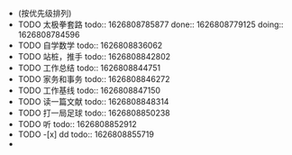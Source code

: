 - (按优先级排列)
- TODO 太极拳套路
  todo:: 1626808785877
  done:: 1626808779125
  doing:: 1626808784596
- TODO 自学数学
  todo:: 1626808836062
- TODO 站桩，推手
  todo:: 1626808842802
- TODO 工作总结
  todo:: 1626808844751
- TODO 家务和事务
  todo:: 1626808846272
- TODO 工作基线
  todo:: 1626808847150
- TODO 读一篇文献
  todo:: 1626808848314
- TODO 打一局足球
  todo:: 1626808850238
- TODO 听
  todo:: 1626808852912
- TODO -[x] dd
  todo:: 1626808855719
-